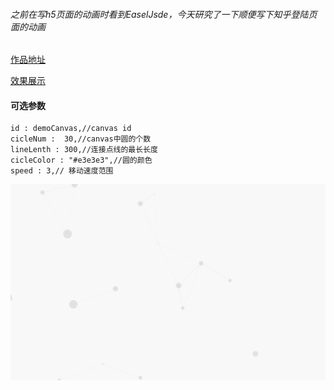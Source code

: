 <html lang="en"><head>
    <meta charset="UTF-8">
    </head>
<body marginheight="0"><h6>之前在写h5页面的动画时看到EaselJsde，今天研究了一下顺便写下知乎登陆页面的动画</h6>
<p><a href="https://github.com/Kinco4TC/zhihuLoginCanva">作品地址</a>

</p>
<p><a href="http://162.219.125.119/zhihuLoginCanva/index.html">效果展示</a>
</p>
<h4>可选参数</h4>
<pre><code class="lang-javascript">id : demoCanvas,//canvas id
cicleNum :  30,//canvas中圆的个数
lineLenth : 300,//连接点线的最长长度
cicleColor : "#e3e3e3",//圆的颜色
speed : 3,// 移动速度范围</code></pre>

![效果展示](effect.gif)
</body></html>